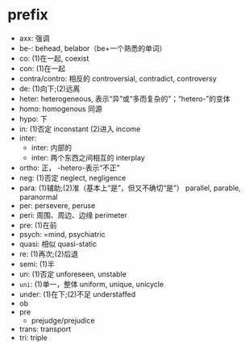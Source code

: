 # prefix

- axx: 强调
- be-: behead, belabor（be+一个熟悉的单词）
- co: (1)在一起, coexist
- con: (1)在一起
- contra/contro: 相反的 controversial, contradict, controversy
- de: (1)向下;(2)远离
- heter: heterogeneous, 表示“异”或“多而复杂的”；“hetero-”的变体
- homo: homogenous 同源
- hypo: 下
- in: (1)否定 inconstant (2)进入 income
- inter:
    - inter: 内部的
    - inter: 两个东西之间相互的 interplay
- ortho: 正， -hetero-表示“不正”
- neg: (1)否定 neglect, negligence
- para: (1)辅助;(2)准（基本上“是”，但又不确切“是”） parallel, parable, paranormal
- per: persevere, peruse
- peri: 周围、周边、边缘 perimeter
- pre: (1)在前
- psych: =mind, psychiatric
- quasi: 相似 quasi-static
- re: (1)再次;(2)后退
- semi: (1)半
- un: (1)否定 unforeseen, unstable
- `uni`: (1)单一，整体 uniform, unique, unicycle
- under: (1)在下;(2)不足 understaffed
- ob
- pre
    - prejudge/prejudice
- trans: transport
- tri: triple